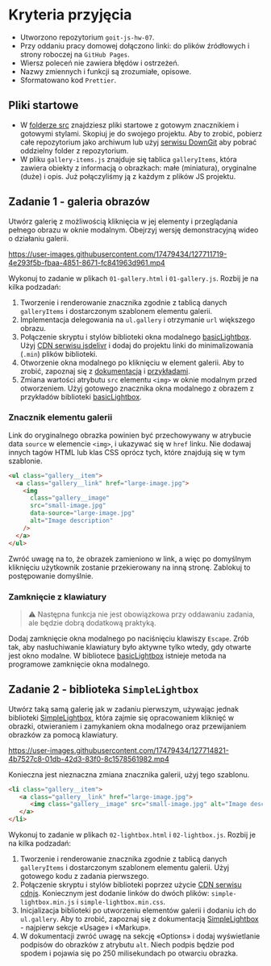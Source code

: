 
# Kryteria przyjęcia

- Utworzono repozytorium `goit-js-hw-07`.
- Przy oddaniu pracy domowej dołączono linki: do plików źródłowych i strony 
  roboczej na `GitHub Pages`.
- Wiersz poleceń nie zawiera błędów i ostrzeżeń.
- Nazwy zmiennych i funkcji są zrozumiałe, opisowe.
- Sformatowano kod `Prettier`.

## Pliki startowe

- W [folderze src](./src) znajdziesz pliki startowe z gotowym znacznikiem i gotowymi
  stylami. Skopiuj je do swojego projektu. Aby to zrobić, pobierz całe repozytorium jako 
  archiwum lub użyj [serwisu DownGit](https://downgit.github.io/) aby
  pobrać oddzielny folder z repozytorium.
- W pliku `gallery-items.js` znajduje się tablica `galleryItems`, która zawiera
  obiekty z informacją o obrazkach: małe (miniatura), oryginalne
  (duże) i opis. Już połączyliśmy ją z każdym z plików JS projektu.

## Zadanie 1 - galeria obrazów

Utwórz galerię z możliwością kliknięcia w jej elementy i przeglądania pełnego
obrazu w oknie modalnym. Obejrzyj wersję demonstracyjną wideo o działaniu galerii.

https://user-images.githubusercontent.com/17479434/127711719-4e293f5b-fbaa-4851-8671-fc841963d961.mp4

Wykonuj to zadanie w plikach `01-gallery.html` i `01-gallery.js`. Rozbij je na
kilka podzadań:

1. Tworzenie i renderowanie znacznika zgodnie z tablicą danych `galleryItems` i
   dostarczonym szablonem elementu galerii.
2. Implementacja delegowania na `ul.gallery` i otrzymanie `url` większego
   obrazu.
3. Połączenie skryptu i stylów biblioteki okna modalnego
   [basicLightbox](https://basiclightbox.electerious.com/). Użyj
   [CDN serwisu jsdelivr](https://www.jsdelivr.com/package/npm/basiclightbox?path=dist)
   i dodaj do projektu linki do minimalizowania (`.min`) plików biblioteki.
4. Otworzenie okna modalnego po kliknięciu w element galerii. Aby to zrobić, zapoznaj się z
   [dokumentacją](https://github.com/electerious/basicLightbox#readme) i
   [przykładami](https://basiclightbox.electerious.com/).
5. Zmiana wartości atrybutu `src` elementu `<img>` w oknie modalnym przed
   otworzeniem. Użyj gotowego znacznika okna modalnego z obrazem z
   przykładów biblioteki [basicLightbox](https://basiclightbox.electerious.com/).

### Znacznik elementu galerii

Link do oryginalnego obrazka powinien być przechowywany w atrybucie data `source` w
elemencie `<img>`, i ukazywać się w `href` linku. Nie dodawaj innych tagów HTML
lub klas CSS oprócz tych, które znajdują się w tym szablonie.

```html
<ul class="gallery__item">
  <a class="gallery__link" href="large-image.jpg">
    <img
      class="gallery__image"
      src="small-image.jpg"
      data-source="large-image.jpg"
      alt="Image description"
    />
  </a>
</ul>
```

Zwróć uwagę na to, że obrazek zamieniono w link, a więc po
domyślnym kliknięciu użytkownik zostanie przekierowany na inną stronę. Zablokuj to
postępowanie domyślnie.


### Zamknięcie z klawiatury

> ⚠️ Następna funkcja nie jest obowiązkowa przy oddawaniu zadania, ale będzie dobrą
> dodatkową praktyką.

Dodaj zamknięcie okna modalnego po naciśnięciu klawiszy `Escape`. Zrób tak, aby
nasłuchiwanie klawiatury było aktywne tylko wtedy, gdy otwarte jest okno modalne. W bibliotece
[basicLightbox](https://basiclightbox.electerious.com/) istnieje metoda na
programowe zamknięcie okna modalnego.

## Zadanie 2 - biblioteka `SimpleLightbox`

Utwórz taką samą galerię jak w zadaniu pierwszym, używając jednak biblioteki
[SimpleLightbox](https://simplelightbox.com/), która zajmie się opracowaniem
kliknięć w obrazki, otwieraniem i zamykaniem okna modalnego oraz
przewijaniem obrazków za pomocą klawiatury.

https://user-images.githubusercontent.com/17479434/127714821-4b7527c8-01db-42d3-83f0-8c1578561982.mp4

Konieczna jest nieznaczna zmiana znacznika galerii, użyj tego szablonu.

```html
<li class="gallery__item">
   <a class="gallery__link" href="large-image.jpg">
      <img class="gallery__image" src="small-image.jpg" alt="Image description" />
   </a>
</li>
```

Wykonuj to zadanie w plikach `02-lightbox.html` i `02-lightbox.js`. Rozbij je
na kilka podzadań:

1. Tworzenie i renderowanie znacznika zgodnie z tablicą danych `galleryItems` i
   dostarczonym szablonem elementu galerii. Użyj gotowego kodu z zadania
   pierwszego.
2. Połączenie skryptu i stylów biblioteki poprzez użycie
   [CDN serwisu cdnjs](https://cdnjs.com/libraries/simplelightbox). Koniecznym jest
   dodanie linków do dwóch plików: `simple-lightbox.min.js` i
   `simple-lightbox.min.css`.
3. Inicjalizacja biblioteki po utworzeniu elementów galerii i dodaniu ich
   do `ul.gallery`. Aby to zrobić, zapoznaj się z dokumentacją
   [SimpleLightbox](https://simplelightbox.com/) - najpierw sekcje
   «Usage» i «Markup».
4. W dokumentacji zwróć uwagę na sekcję «Options» i dodaj wyświetlanie podpisów do
   obrazków z atrybutu `alt`. Niech podpis będzie pod spodem i pojawia się po
   250 milisekundach po otwarciu obrazka.
